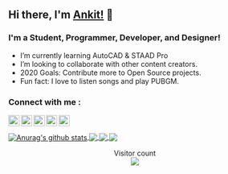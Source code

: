 ## Hi there, I'm [Ankit!] 👋

### I'm a Student, Programmer, Developer, and Designer!
- I’m currently learning AutoCAD & STAAD Pro
- I’m looking to collaborate with other content creators.
- 2020 Goals: Contribute more to Open Source projects.
- Fun fact: I love to listen songs and play PUBGM.

### Connect with me :
[<img align="left" alt="ankit-kmar | Twitter" width="22px" src="https://cdn.jsdelivr.net/npm/simple-icons@v3/icons/twitter.svg" />][twitter]
[<img align="left" alt="ankit-kmar | LinkedIn" width="22px" src="https://cdn.jsdelivr.net/npm/simple-icons@v3/icons/linkedin.svg" />][linkedin]
[<img align="left" alt="ankit-kmar | Instagram" width="22px" src="https://cdn.jsdelivr.net/npm/simple-icons@v3/icons/instagram.svg" />][instagram]
[<img align="left" alt="ankit-kmar | Facebook" width="22px" src="https://cdn.jsdelivr.net/npm/simple-icons@v3/icons/facebook.svg" />][facebook]
[<img align="left" alt="ankit-kmar | YouTube" height="22px" src="https://cdn.jsdelivr.net/npm/simple-icons@v3/icons/youtube.svg" />][youtube]

<br />
<br />

<a href="https://github.com/ankit-kmar/github-readme-stats">
  <img align="center" src="https://github-readme-stats.ankit-kmar.vercel.app/api?username=ankit-kmar&show_icons=true&include_all_commits=true&theme=radical" alt="Anurag's github stats" />
</a>
<a href="https://github.com/anuraghazra/github-readme-stats">
  <img align="center" src="https://github-readme-stats.ankit-kmar.vercel.app/api/top-langs/?username=ankit-kmar&layout=compact&theme=radical" />
</a>
<a href="https://github.com/anuraghazra/github-readme-stats">
  <img align="center" src="https://github-readme-stats.ankit-kmar.vercel.app/api/pin/?username=ankit-kmar&repo=github-readme-stats&theme=radical" />
</a>    
<a href="https://github.com/anuraghazra/anuraghazra.github.io">
  <img align="center" src="https://github-readme-stats.ankit-kmar.vercel.app/api/pin/?username=ankit-kmar&repo=ankit.github.io&theme=radical" />
</a>

<p align="center"> 
  Visitor count<br>
  <img src="https://profile-counter.glitch.me/ankit-kmar/count.svg" />
</p>



[twitter]: https://twitter.com/AnkitKu18326806
[youtube]: https://www.youtube.com/channel/UC2R3D8a-gvIUihlRSYRuuiA?view_as=subscriber
[instagram]: https://www.instagram.com/ankit_kmar
[linkedin]: https://www.linkedin.com/in/ankit-kumar-345425192/
[facebook]: https://www.facebook.com/profile.php?id=100016548729812
[Ankit!]: https://twitter.com/AnkitKu18326806
